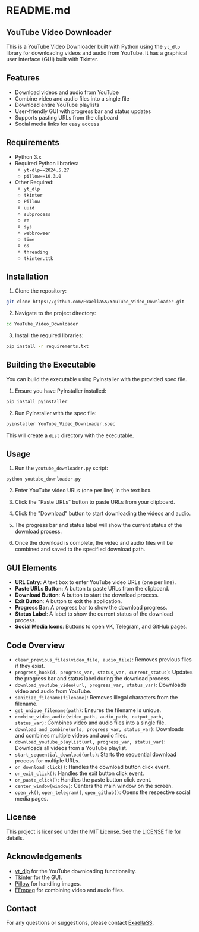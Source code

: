 # README.md

## YouTube Video Downloader

This is a YouTube Video Downloader built with Python using the `yt_dlp` library for downloading videos and audio from YouTube. It has a graphical user interface (GUI) built with Tkinter.

## Features

- Download videos and audio from YouTube
- Combine video and audio files into a single file
- Download entire YouTube playlists
- User-friendly GUI with progress bar and status updates
- Supports pasting URLs from the clipboard
- Social media links for easy access

## Requirements

- Python 3.x
- Required Python libraries:
  - `yt-dlp==2024.5.27`
  - `pillow==10.3.0`
- Other Required:
  - `yt_dlp`
  - `tkinter`
  - `Pillow`
  - `uuid`
  - `subprocess`
  - `re`
  - `sys`
  - `webbrowser`
  - `time`
  - `os`
  - `threading`
  - `tkinter.ttk`

## Installation

1. Clone the repository:

```sh
git clone https://github.com/ExaellaSS/YouTube_Video_Downloader.git
```

2. Navigate to the project directory:

```sh
cd YouTube_Video_Downloader
```

3. Install the required libraries:

```sh
pip install -r requirements.txt
```

## Building the Executable

You can build the executable using PyInstaller with the provided spec file.

1. Ensure you have PyInstaller installed:

```sh
pip install pyinstaller
```

2. Run PyInstaller with the spec file:

```sh
pyinstaller YouTube_Video_Downloader.spec
```

This will create a `dist` directory with the executable.

## Usage

1. Run the `youtube_downloader.py` script:

```sh
python youtube_downloader.py
```

2. Enter YouTube video URLs (one per line) in the text box.

3. Click the "Paste URLs" button to paste URLs from your clipboard.

4. Click the "Download" button to start downloading the videos and audio.

5. The progress bar and status label will show the current status of the download process.

6. Once the download is complete, the video and audio files will be combined and saved to the specified download path.

## GUI Elements

- **URL Entry**: A text box to enter YouTube video URLs (one per line).
- **Paste URLs Button**: A button to paste URLs from the clipboard.
- **Download Button**: A button to start the download process.
- **Exit Button**: A button to exit the application.
- **Progress Bar**: A progress bar to show the download progress.
- **Status Label**: A label to show the current status of the download process.
- **Social Media Icons**: Buttons to open VK, Telegram, and GitHub pages.

## Code Overview

- `clear_previous_files(video_file, audio_file)`: Removes previous files if they exist.
- `progress_hook(d, progress_var, status_var, current_status)`: Updates the progress bar and status label during the download process.
- `download_youtube_video(url, progress_var, status_var)`: Downloads video and audio from YouTube.
- `sanitize_filename(filename)`: Removes illegal characters from the filename.
- `get_unique_filename(path)`: Ensures the filename is unique.
- `combine_video_audio(video_path, audio_path, output_path, status_var)`: Combines video and audio files into a single file.
- `download_and_combine(urls, progress_var, status_var)`: Downloads and combines multiple videos and audio files.
- `download_youtube_playlist(url, progress_var, status_var)`: Downloads all videos from a YouTube playlist.
- `start_sequential_download(urls)`: Starts the sequential download process for multiple URLs.
- `on_download_click()`: Handles the download button click event.
- `on_exit_click()`: Handles the exit button click event.
- `on_paste_click()`: Handles the paste button click event.
- `center_window(window)`: Centers the main window on the screen.
- `open_vk()`, `open_telegram()`, `open_github()`: Opens the respective social media pages.

## License

This project is licensed under the MIT License. See the [LICENSE](LICENSE) file for details.

## Acknowledgements

- [yt_dlp](https://github.com/yt-dlp/yt-dlp) for the YouTube downloading functionality.
- [Tkinter](https://docs.python.org/3/library/tkinter.html) for the GUI.
- [Pillow](https://python-pillow.org/) for handling images.
- [FFmpeg](https://ffmpeg.org/) for combining video and audio files.

## Contact

For any questions or suggestions, please contact [ExaellaSS](https://github.com/ExaellaSS).
